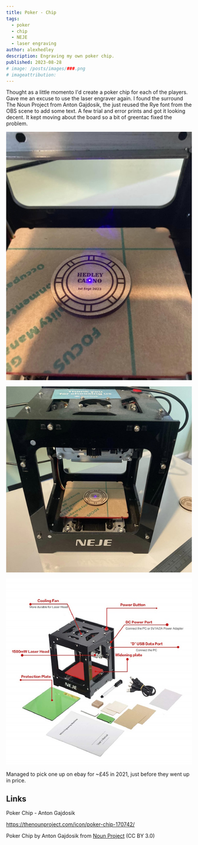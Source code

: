 ```yaml
---
title: Poker - Chip
tags:
  - poker
  - chip
  - NEJE
  - laser engraving
author: alexhedley
description: Engraving my own poker chip.
published: 2023-08-28
# image: /posts/images/###.png
# imageattribution:
---
```


<!-- # Poker - Chip -->

<?# Markdown ?>
<?!^ "./../includes/posts/poker.md" /?>
<?#/ Markdown ?>

Thought as a little momento I'd create a poker chip for each of the players. Gave me an excuse to use the laser engraver again. I found the surround The Noun Project from Anton Gajdosik, the just reused the Rye font from the OBS scene to add some text. A few trial and error prints and got it looking decent. It kept moving about the board so a bit of greentac fixed the problem.

![Poker Chip](images/poker/poker-chip-2.jpg "Poker Chip")

![Poker Chip](images/poker/poker-chip-1.jpg "Poker Chip")

![NEJE - Laser engraver](images/poker/neje.jpg "Laser engraver")

Managed to pick one up on ebay for ~£45 in 2021, just before they went up in price.

## Links

Poker Chip - Anton Gajdosik

https://thenounproject.com/icon/poker-chip-170742/

Poker Chip by Anton Gajdosik from <a href="https://thenounproject.com/browse/icons/term/poker-chip/" target="_blank" title="Poker Chip Icons">Noun Project</a> (CC BY 3.0)
